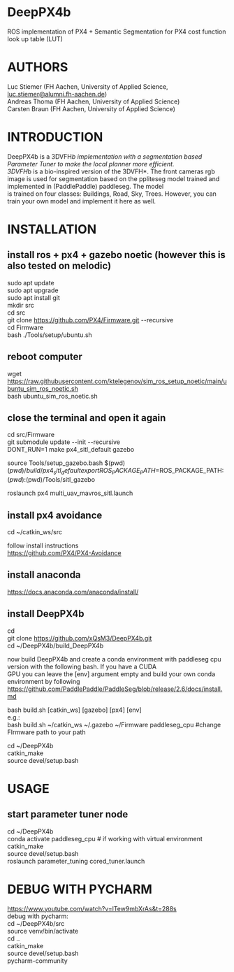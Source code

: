 # DeepPX4b
ROS implementation of PX4 + Semantic Segmentation for PX4 cost function look up table (LUT)
# AUTHORS  
Luc Stiemer (FH Aachen, University of Applied Science, luc.stiemer@alumni.fh-aachen.de)  
Andreas Thoma (FH Aachen, University of Applied Science)  
Carsten Braun (FH Aachen, University of Applied Science)

# INTRODUCTION
DeepPX4b is a 3DVFH*b implementation with a segmentation based Parameter Tuner to make the local planner more efficient.  
3DVFH*b is a bio-inspired version of the 3DVFH*.
The front cameras rgb image is used for segmentation based on the ppliteseg model trained and implemented in (PaddlePaddle) paddleseg. The model  
is trained on four classes: Buildings, Road, Sky, Trees. However, you can train your own model and implement it here as well.  

# INSTALLATION

## install ros + px4 + gazebo noetic (however this is also tested on melodic)  
sudo apt update  
sudo apt upgrade  
sudo apt install git  
mkdir src  
cd src  
git clone https://github.com/PX4/Firmware.git --recursive  
cd Firmware  
bash ./Tools/setup/ubuntu.sh  

## reboot computer
wget https://raw.githubusercontent.com/ktelegenov/sim_ros_setup_noetic/main/ubuntu_sim_ros_noetic.sh  
bash ubuntu_sim_ros_noetic.sh  

## close the terminal and open it again
cd src/Firmware  
git submodule update --init --recursive  
DONT_RUN=1 make px4_sitl_default gazebo  
  
source Tools/setup_gazebo.bash $(pwd) $(pwd)/build/px4_sitl_default  
export ROS_PACKAGE_PATH=$ROS_PACKAGE_PATH:$(pwd):$(pwd)/Tools/sitl_gazebo  
  
roslaunch px4 multi_uav_mavros_sitl.launch  

## install px4 avoidance
cd ~/catkin_ws/src  
  
follow  install instructions  
https://github.com/PX4/PX4-Avoidance  

## install anaconda
https://docs.anaconda.com/anaconda/install/  

## install DeepPX4b
cd  
git clone https://github.com/xQsM3/DeepPX4b.git  
cd ~/DeepPX4b/build_DeepPX4b  

now build DeepPX4b and create a conda environment with paddleseg cpu version with the following bash. If you have a CUDA  
GPU you can leave the [env] argument empty and build your own conda environment by following  
https://github.com/PaddlePaddle/PaddleSeg/blob/release/2.6/docs/install.md  
  
bash build.sh [catkin_ws] [gazebo] [px4] [env]  
e.g.:  
bash build.sh ~/catkin_ws ~/.gazebo ~/Firmware paddleseg_cpu  #change FIrmware path to your path


cd ~/DeepPX4b  
catkin_make  
source devel/setup.bash  

# USAGE
## start parameter tuner node
cd ~/DeepPX4b  
conda activate paddleseg_cpu # if working with virtual environment  
catkin_make  
source devel/setup.bash  
roslaunch parameter_tuning cored_tuner.launch

  
# DEBUG WITH PYCHARM  
https://www.youtube.com/watch?v=lTew9mbXrAs&t=288s  
debug with pycharm:  
cd ~/DeepPX4b/src  
source venv/bin/activate  
cd ..  
catkin_make  
source devel/setup.bash  
pycharm-community  

